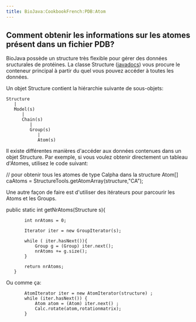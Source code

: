 ```yaml
---
title: BioJava:CookbookFrench:PDB:Atom
---
```


Comment obtenir les informations sur les atomes présent dans un fichier PDB?
----------------------------------------------------------------------------

BioJava possède un structure très flexible pour gérer des données
sructurales de protéines. La classe Structure
([javadocs](http://www.biojava.org/docs/api16/org/biojava/bio/structure/Structure.html))
vous procure le conteneur principal à partir du quel vous pouvez accéder
à toutes les données.

Un objet Structure contient la hiérarchie suivante de sous-objets:

    Structure
       |
       Model(s)
          |
          Chain(s)
             |
             Group(s)
                |
                Atom(s)

Il existe différentes manières d'accéder aux données contenues dans un
objet Structure. Par exemple, si vous voulez obtenir directement un
tableau d'Atomes, utilisez le code suivant:

<java>

// pour obtenir tous les atomes de type Calpha dans la structure Atom[]
caAtoms = StructureTools.getAtomArray(structure,"CA");

</java>

Une autre façon de faire est d'utiliser des itérateurs pour parcourir
les Atoms et les Groups.

<java> public static int getNrAtoms(Structure s){

`       int nrAtoms = 0;`  
`       `  
`       Iterator iter = new GroupIterator(s);`  
`       `  
`       while ( iter.hasNext()){`  
`           Group g = (Group) iter.next();`  
`           nrAtoms += g.size();`  
`       }`  
`       `  
`       return nrAtoms;`  
`   }`

</java>

Ou comme ça:

<java>

`       AtomIterator iter = new AtomIterator(structure) ;`  
`       while (iter.hasNext()) {`  
`           Atom atom = (Atom) iter.next() ;`  
`           Calc.rotate(atom,rotationmatrix);`  
`       }`

</java>
